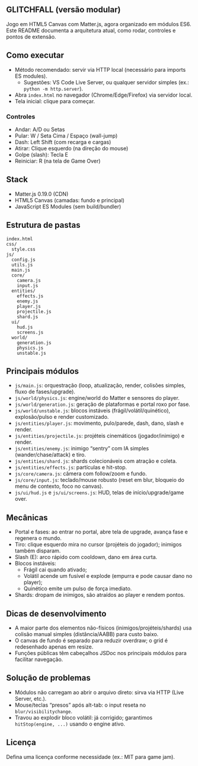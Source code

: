 ## GLITCHFALL (versão modular)

Jogo em HTML5 Canvas com Matter.js, agora organizado em módulos ES6. Este README documenta a arquitetura atual, como rodar, controles e pontos de extensão.

## Como executar
- Método recomendado: servir via HTTP local (necessário para imports ES modules).
  - Sugestões: VS Code Live Server, ou qualquer servidor simples (ex.: `python -m http.server`).
- Abra `index.html` no navegador (Chrome/Edge/Firefox) via servidor local.
- Tela inicial: clique para começar.

### Controles
- Andar: A/D ou Setas
- Pular: W / Seta Cima / Espaço (wall-jump)
- Dash: Left Shift (com recarga e cargas)
- Atirar: Clique esquerdo (na direção do mouse)
- Golpe (slash): Tecla E
- Reiniciar: R (na tela de Game Over)

## Stack
- Matter.js 0.19.0 (CDN)
- HTML5 Canvas (camadas: fundo e principal)
- JavaScript ES Modules (sem build/bundler)

## Estrutura de pastas
```
index.html
css/
  style.css
js/
  config.js
  utils.js
  main.js
  core/
    camera.js
    input.js
  entities/
    effects.js
    enemy.js
    player.js
    projectile.js
    shard.js
  ui/
    hud.js
    screens.js
  world/
    generation.js
    physics.js
    unstable.js
```

## Principais módulos
- `js/main.js`: orquestração (loop, atualização, render, colisões simples, fluxo de fases/upgrade).
- `js/world/physics.js`: engine/world do Matter e sensores do player.
- `js/world/generation.js`: geração de plataformas e portal roxo por fase.
- `js/world/unstable.js`: blocos instáveis (frágil/volátil/quinético), explosão/pulso e render customizado.
- `js/entities/player.js`: movimento, pulo/parede, dash, dano, slash e render.
- `js/entities/projectile.js`: projéteis cinemáticos (jogador/inimigo) e render.
- `js/entities/enemy.js`: inimigo “sentry” com IA simples (wander/chase/attack) e tiro.
- `js/entities/shard.js`: shards colecionáveis com atração e coleta.
- `js/entities/effects.js`: partículas e hit-stop.
- `js/core/camera.js`: câmera com follow/zoom e fundo.
- `js/core/input.js`: teclado/mouse robusto (reset em blur, bloqueio do menu de contexto, foco no canvas).
- `js/ui/hud.js` e `js/ui/screens.js`: HUD, telas de início/upgrade/game over.

## Mecânicas
- Portal e fases: ao entrar no portal, abre tela de upgrade, avança fase e regenera o mundo.
- Tiro: clique esquerdo mira no cursor (projéteis do jogador); inimigos também disparam.
- Slash (E): arco rápido com cooldown, dano em área curta.
- Blocos instáveis: 
  - Frágil cai quando ativado;
  - Volátil acende um fusível e explode (empurra e pode causar dano no player);
  - Quinético emite um pulso de força imediato.
- Shards: dropam de inimigos, são atraídos ao player e rendem pontos.

## Dicas de desenvolvimento
- A maior parte dos elementos não-físicos (inimigos/projéteis/shards) usa colisão manual simples (distância/AABB) para custo baixo.
- O canvas de fundo é separado para reduzir overdraw; o grid é redesenhado apenas em resize.
- Funções públicas têm cabeçalhos JSDoc nos principais módulos para facilitar navegação.

## Solução de problemas
- Módulos não carregam ao abrir o arquivo direto: sirva via HTTP (Live Server, etc.).
- Mouse/teclas “presos” após alt-tab: o input reseta no `blur/visibilitychange`.
- Travou ao explodir bloco volátil: já corrigido; garantimos `hitStop(engine, ...)` usando o engine ativo.

## Licença
Defina uma licença conforme necessidade (ex.: MIT para game jam).
